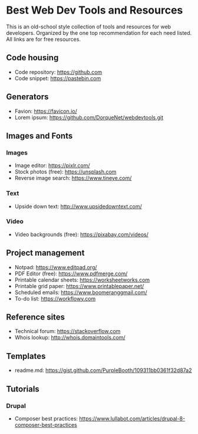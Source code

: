 # Best Web Dev Tools and Resources
This is an old-school style collection of tools and resources for web developers. Organized by the one top recommendation for each need listed. All links are for free resources.

## Code housing
* Code repository: https://github.com
* Code snippet: https://pastebin.com

## Generators
* Favion: https://favicon.io/
* Lorem ipsum: https://github.com/DorqueNet/webdevtools.git

## Images and Fonts
### Images
* Image editor: https://pixlr.com/
* Stock photos (free): https://unsplash.com
* Reverse image search: https://www.tineye.com/

### Text
* Upside down text: http://www.upsidedowntext.com/

### Video
* Video backgrounds (free): https://pixabay.com/videos/

## Project management
* Notpad: https://www.editpad.org/
* PDF Editor (free): https://www.pdfmerge.com/
* Printable calendar sheets: https://worksheetworks.com
* Printable grid paper: https://www.printablepaper.net/
* Scheduled emails: https://www.boomeranggmail.com/
* To-do list: https://workflowy.com

## Reference sites
* Technical forum: https://stackoverflow.com
* Whois lookup: http://whois.domaintools.com/

## Templates
* readme.md: https://gist.github.com/PurpleBooth/109311bb0361f32d87a2

## Tutorials
### Drupal
* Composer best practices: https://www.lullabot.com/articles/drupal-8-composer-best-practices
